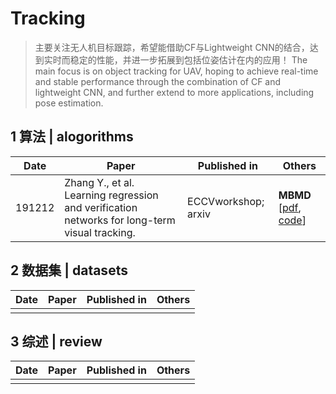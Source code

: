 # Tracking

> 主要关注无人机目标跟踪，希望能借助CF与Lightweight CNN的结合，达到实时而稳定的性能，并进一步拓展到包括位姿估计在内的应用！
> The main focus is on object tracking for UAV, hoping to achieve real-time and stable performance through the combination of CF and lightweight CNN, and further extend to more applications, including pose estimation.

## 1 算法 | alogorithms

| Date   | Paper                                                        | Published in        | Others                                                       |
| ------ | ------------------------------------------------------------ | ------------------- | ------------------------------------------------------------ |
| 191212 | Zhang Y., et al. Learning regression and verification networks for long-term visual tracking. | ECCVworkshop; arxiv | **MBMD** [[pdf](https://arxiv.org/pdf/1809.04320.pdf), [code](https://github.com/xiaobai1217/MBMD)] |

## 2 数据集 | datasets

| Date | Paper | Published in | Others |
| ---- | ----- | ------------ | ------ |
|      |       |              |        |

## 3 综述 | review

| Date | Paper | Published in | Others |
| ---- | ----- | ------------ | ------ |
|      |       |              |        |


